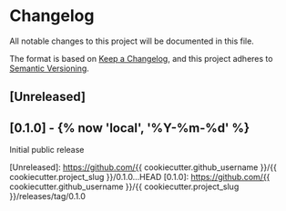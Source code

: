 # Changelog

All notable changes to this project will be documented in this file.

The format is based on [Keep a Changelog](https://keepachangelog.com/en/1.0.0/),
and this project adheres to [Semantic Versioning](https://semver.org/spec/v2.0.0.html).

## [Unreleased]

## [0.1.0] - {% now 'local', '%Y-%m-%d' %}

Initial public release

[Unreleased]: https://github.com/{{ cookiecutter.github_username }}/{{ cookiecutter.project_slug }}/0.1.0...HEAD
[0.1.0]: https://github.com/{{ cookiecutter.github_username }}/{{ cookiecutter.project_slug }}/releases/tag/0.1.0
